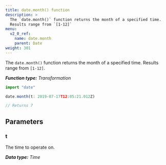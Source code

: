 ```yaml
---
title: date.month() function
description: >
  The `date.month()` function returns the month of a specified time.
  Results range from `[1-12]`
menu:
  v2_0_ref:
    name: date.month
    parent: Date
weight: 301
---
```


The `date.month()` function returns the month of a specified time.
Results range from `[1-12]`.

_**Function type:** Transformation_  

```js
import "date"

date.month(t: 2019-07-17T12:05:21.012Z)

// Returns 7
```

## Parameters

### t
The time to operate on.

_**Data type:** Time_

